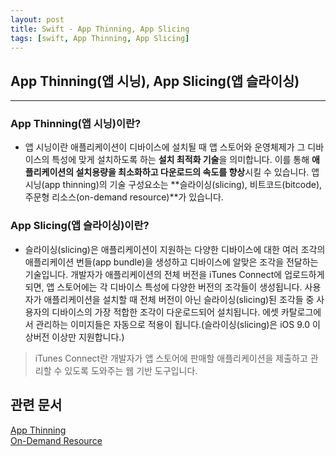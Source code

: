 ```yaml
---
layout: post
title: Swift - App Thinning, App Slicing
tags: [swift, App Thinning, App Slicing]
---
```


## App Thinning(앱 시닝), App Slicing(앱 슬라이싱)
***
### App Thinning(앱 시닝)이란?
- 앱 시닝이란 애플리케이션이 디바이스에 설치될 때 앱 스토어와 운영체제가 그 디바이스의 특성에 맞게 설치하도록 하는 **설치 최적화 기술**을 의미합니다. 이를 통해 **애플리케이션의 설치용량을 최소화하고 다운로드의 속도를 향상**시킬 수 있습니다. 앱 시닝(app thinning)의 기술 구성요소는 **슬라이싱(slicing), 비트코드(bitcode), 주문형 리소스(on-demand resource)**가 있습니다.

### App Slicing(앱 슬라이싱)이란?
- 슬라이싱(slicing)은 애플리케이션이 지원하는 다양한 디바이스에 대한 여러 조각의 애플리케이션 번들(app bundle)을 생성하고 디바이스에 알맞은 조각을 전달하는 기술입니다. 개발자가 애플리케이션의 전체 버전을 iTunes Connect에 업로드하게 되면, 앱 스토어에는 각 디바이스 특성에 다양한 버전의 조각들이 생성됩니다. 사용자가 애플리케이션을 설치할 때 전체 버전이 아닌 슬라이싱(slicing)된 조각들 중 사용자의 디바이스의 가장 적합한 조각이 다운로드되어 설치됩니다. 에셋 카탈로그에서 관리하는 이미지들은 자동으로 적용이 됩니다.(슬라이싱(slicing)은 iOS 9.0 이상버전 이상만 지원합니다.)

> iTunes Connect란 개발자가 앱 스토어에 판매할 애플리케이션을 제출하고 관리할 수 있도록 도와주는 웹 기반 도구입니다.

## 관련 문서
[App Thinning](https://help.apple.com/xcode/mac/current/#/devbbdc5ce4f)     
[On-Demand Resource](https://developer.apple.com/library/content/documentation/FileManagement/Conceptual/On_Demand_Resources_Guide/index.html)

